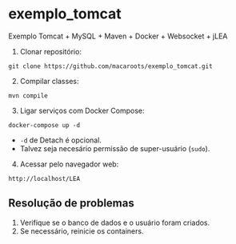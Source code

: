 # exemplo_tomcat

Exemplo Tomcat + MySQL + Maven + Docker + Websocket + jLEA

1. Clonar repositório:
```
git clone https://github.com/macaroots/exemplo_tomcat.git
```

2. Compilar classes:
```
mvn compile
```

3. Ligar serviços com Docker Compose:
```
docker-compose up -d
```
* ```-d``` de Detach é opcional.
* Talvez seja necesário permissão de super-usuário (```sudo```).

4. Acessar pelo navegador web:
```
http://localhost/LEA
```

## Resolução de problemas

1. Verifique se o banco de dados e o usuário foram criados.
2. Se necessário, reinicie os containers.
